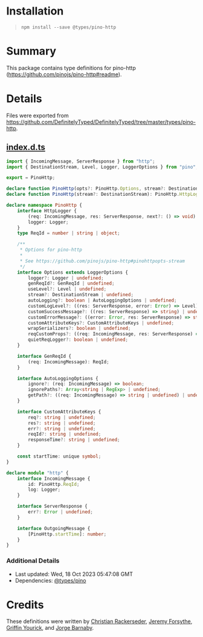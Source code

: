 # Installation
> `npm install --save @types/pino-http`

# Summary
This package contains type definitions for pino-http (https://github.com/pinojs/pino-http#readme).

# Details
Files were exported from https://github.com/DefinitelyTyped/DefinitelyTyped/tree/master/types/pino-http.
## [index.d.ts](https://github.com/DefinitelyTyped/DefinitelyTyped/tree/master/types/pino-http/index.d.ts)
````ts
import { IncomingMessage, ServerResponse } from "http";
import { DestinationStream, Level, Logger, LoggerOptions } from "pino";

export = PinoHttp;

declare function PinoHttp(opts?: PinoHttp.Options, stream?: DestinationStream): PinoHttp.HttpLogger;
declare function PinoHttp(stream?: DestinationStream): PinoHttp.HttpLogger;

declare namespace PinoHttp {
    interface HttpLogger {
        (req: IncomingMessage, res: ServerResponse, next?: () => void): void;
        logger: Logger;
    }
    type ReqId = number | string | object;

    /**
     * Options for pino-http
     *
     * See https://github.com/pinojs/pino-http#pinohttpopts-stream
     */
    interface Options extends LoggerOptions {
        logger?: Logger | undefined;
        genReqId?: GenReqId | undefined;
        useLevel?: Level | undefined;
        stream?: DestinationStream | undefined;
        autoLogging?: boolean | AutoLoggingOptions | undefined;
        customLogLevel?: ((res: ServerResponse, error: Error) => Level) | undefined;
        customSuccessMessage?: ((res: ServerResponse) => string) | undefined;
        customErrorMessage?: ((error: Error, res: ServerResponse) => string) | undefined;
        customAttributeKeys?: CustomAttributeKeys | undefined;
        wrapSerializers?: boolean | undefined;
        reqCustomProps?: ((req: IncomingMessage, res: ServerResponse) => object) | undefined;
        quietReqLogger?: boolean | undefined;
    }

    interface GenReqId {
        (req: IncomingMessage): ReqId;
    }

    interface AutoLoggingOptions {
        ignore?: (req: IncomingMessage) => boolean;
        ignorePaths?: Array<string | RegExp> | undefined;
        getPath?: ((req: IncomingMessage) => string | undefined) | undefined;
    }

    interface CustomAttributeKeys {
        req?: string | undefined;
        res?: string | undefined;
        err?: string | undefined;
        reqId?: string | undefined;
        responseTime?: string | undefined;
    }

    const startTime: unique symbol;
}

declare module "http" {
    interface IncomingMessage {
        id: PinoHttp.ReqId;
        log: Logger;
    }

    interface ServerResponse {
        err?: Error | undefined;
    }

    interface OutgoingMessage {
        [PinoHttp.startTime]: number;
    }
}

````

### Additional Details
 * Last updated: Wed, 18 Oct 2023 05:47:08 GMT
 * Dependencies: [@types/pino](https://npmjs.com/package/@types/pino)

# Credits
These definitions were written by [Christian Rackerseder](https://github.com/screendriver), [Jeremy Forsythe](https://github.com/jdforsythe), [Griffin Yourick](https://github.com/tough-griff), and [Jorge Barnaby](https://github.com/yorch).
